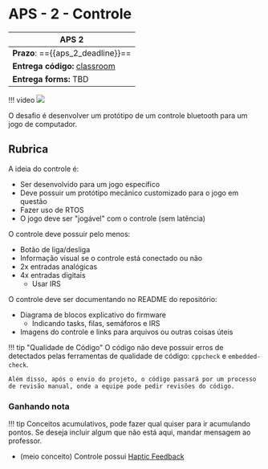 # APS - 2 - Controle

| APS 2                                                |
|------------------------------------------------------|
| **Prazo**: =={{aps_2_deadline}}==                    |
| **Entrega código:** [classroom]({{aps_2_classroom}}) |
| **Entrega forms:** TBD                               |

!!! video
    ![](https://www.youtube.com/watch?v=uCgnWqoP4MM)

O desafio é desenvolver um protótipo de um controle bluetooth para um jogo de computador. 

## Rubrica

A ideia do controle é:

- Ser desenvolvido para um jogo específico
- Deve possuir um protótipo mecânico customizado para o jogo em questão
- Fazer uso de RTOS
- O jogo deve ser "jogável" com o controle (sem latência)

O controle deve possuir pelo menos:

- Botão de liga/desliga
- Informação visual se o controle está conectado ou não
- 2x entradas analógicas
- 4x entradas digitais
    - Usar IRS

O controle deve ser documentando no README do repositório:

- Diagrama de blocos explicativo do firmware
    - Indicando tasks, filas, semáforos e IRS
- Imagens do controle e links para arquivos ou outras coisas úteis

!!! tip "Qualidade de Código"
    O código não deve possuir erros de detectados pelas ferramentas de qualidade de código: `cppcheck` e `embedded-check`.
    
    Além disso, após o envio do projeto, o código passará por um processo de revisão manual, onde a equipe pode pedir revisões do código.

### Ganhando nota

!!! tip
    Conceitos acumulativos, pode fazer qual quiser para ir acumulando pontos. Se deseja incluir algum que não está aqui, 
    mandar mensagem ao professor.

- (meio conceito) Controle possui [Haptic Feedback](https://en.wikipedia.org/wiki/Haptic_technology)
